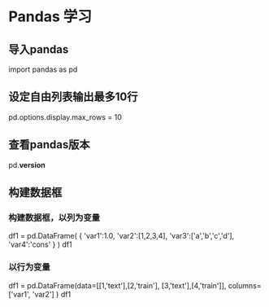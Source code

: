# Pandas 学习
## 导入pandas
import pandas as pd
## 设定自由列表输出最多10行
pd.options.display.max_rows = 10
## 查看pandas版本
pd.__version__
## 构建数据框
### 构建数据框，以列为变量
df1 = pd.DataFrame(
    {
        'var1':1.0,
        'var2':[1,2,3,4],
        'var3':['a','b','c','d'],
        'var4':'cons'
    }
)
df1
### 以行为变量
df1 = pd.DataFrame(data=[[1,'text'],[2,'train'],
                         [3,'text'],[4,'train']],
                   columns=['var1', 'var2']
                  )
df1
